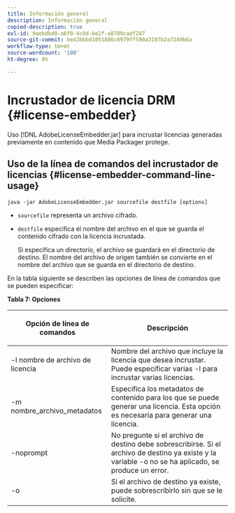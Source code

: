 ```yaml
---
title: Información general
description: Información general
copied-description: true
exl-id: 9aebdbd0-a6f0-4c9d-be2f-a8789cadf287
source-git-commit: be43bbbd1051886c8979ff590a3197b2a7249b6a
workflow-type: tm+mt
source-wordcount: '180'
ht-degree: 0%

---
```


# Incrustador de licencia DRM {#license-embedder}

Uso [!DNL AdobeLicenseEmbedder.jar] para incrustar licencias generadas previamente en contenido que Media Packager protege.

## Uso de la línea de comandos del incrustador de licencias {#license-embedder-command-line-usage}

```
java -jar AdobeLicenseEmbedder.jar sourcefile destfile [options]
```

* `sourcefile` representa un archivo cifrado.
* `destfile` especifica el nombre del archivo en el que se guarda el contenido cifrado con la licencia incrustada.

   Si especifica un directorio, el archivo se guardará en el directorio de destino. El nombre del archivo de origen también se convierte en el nombre del archivo que se guarda en el directorio de destino.

En la tabla siguiente se describen las opciones de línea de comandos que se pueden especificar:

**Tabla 7: Opciones**

<table frame="all" colsep="1" rowsep="1" class="+ topic/table adobe-d/table " id="table_hnl_2sy_n4">  
 <thead class="- topic/thead "> 
  <tr rowsep="1" class="- topic/row "> 
   <th colname="1" class="- topic/entry entry"> <p class="- topic/p ">Opción de línea de comandos </p> </th> 
   <th colname="2" class="- topic/entry entry"> <p class="- topic/p ">Descripción </p> </th> 
  </tr> 
 </thead>
 <tbody class="- topic/tbody "> 
  <tr rowsep="1" class="- topic/row "> 
   <td colname="1" class="- topic/entry "> <span class="+ topic/ph pr-d/codeph codeph"> -l nombre de archivo de licencia </span> </td> 
   <td colname="2" class="- topic/entry "> Nombre del archivo que incluye la licencia que desea incrustar. Puede especificar varias <span class="codeph"> -l </span> para incrustar varias licencias. </td> 
  </tr> 
  <tr rowsep="1" class="- topic/row "> 
   <td colname="1" class="- topic/entry "> <span class="+ topic/ph pr-d/codeph codeph"> -m nombre_archivo_metadatos </span> </td> 
   <td colname="2" class="- topic/entry "> Especifica los metadatos de contenido para los que se puede generar una licencia. Esta opción es necesaria para generar una licencia. </td> 
  </tr> 
  <tr rowsep="1" class="- topic/row "> 
   <td colname="1" class="- topic/entry "> <span class="codeph"> -noprompt </span> </td> 
   <td colname="2" class="- topic/entry "> No pregunte si el archivo de destino debe sobrescribirse. Si el archivo de destino ya existe y la variable <span class="codeph"> -o </span> no se ha aplicado, se produce un error. </td> 
  </tr> 
  <tr rowsep="0" class="- topic/row "> 
   <td colname="1" class="- topic/entry "> <span class="codeph"> -o </span> </td> 
   <td colname="2" class="- topic/entry "> Si el archivo de destino ya existe, puede sobrescribirlo sin que se le solicite. </td> 
  </tr> 
 </tbody> 
</table>
